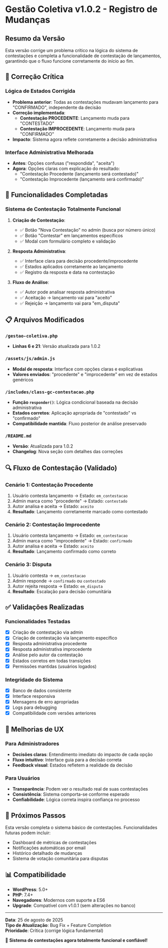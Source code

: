 # Gestão Coletiva v1.0.2 - Registro de Mudanças

## Resumo da Versão
Esta versão corrige um problema crítico na lógica do sistema de contestações e completa a funcionalidade de contestação de lançamentos, garantindo que o fluxo funcione corretamente do início ao fim.

## 🐛 Correção Crítica

### Lógica de Estados Corrigida
- **Problema anterior**: Todas as contestações mudavam lançamento para "CONFIRMADO", independente da decisão
- **Correção implementada**: 
  - **Contestação PROCEDENTE**: Lançamento muda para "CONTESTADO"
  - **Contestação IMPROCEDENTE**: Lançamento muda para "CONFIRMADO"
- **Impacto**: Sistema agora reflete corretamente a decisão administrativa

### Interface Administrativa Melhorada
- **Antes**: Opções confusas ("respondida", "aceita")
- **Agora**: Opções claras com explicação do resultado:
  - "Contestação Procedente (lançamento será contestado)"
  - "Contestação Improcedente (lançamento será confirmado)"

## 🔧 Funcionalidades Completadas

### Sistema de Contestação Totalmente Funcional
1. **Criação de Contestação**:
   - ✅ Botão "Nova Contestação" no admin (busca por número único)
   - ✅ Botão "Contestar" em lançamentos específicos
   - ✅ Modal com formulário completo e validação

2. **Resposta Administrativa**:
   - ✅ Interface clara para decisão procedente/improcedente
   - ✅ Estados aplicados corretamente ao lançamento
   - ✅ Registro da resposta e data na contestação

3. **Fluxo de Análise**:
   - ✅ Autor pode analisar resposta administrativa
   - ✅ Aceitação → lançamento vai para "aceito"
   - ✅ Rejeição → lançamento vai para "em_disputa"

## 📋 Arquivos Modificados

### `/gestao-coletiva.php`
- **Linhas 6 e 21**: Versão atualizada para 1.0.2

### `/assets/js/admin.js`
- **Modal de resposta**: Interface com opções claras e explicativas
- **Valores enviados**: "procedente" e "improcedente" em vez de estados genéricos

### `/includes/class-gc-contestacao.php`
- **Função `responder()`**: Lógica condicional baseada na decisão administrativa
- **Estados corretos**: Aplicação apropriada de "contestado" vs "confirmado"
- **Compatibilidade mantida**: Fluxo posterior de análise preservado

### `/README.md`
- **Versão**: Atualizada para 1.0.2
- **Changelog**: Nova seção com detalhes das correções

## 🔍 Fluxo de Contestação (Validado)

### Cenário 1: Contestação Procedente
1. Usuário contesta lançamento → Estado: `em_contestacao`
2. Admin marca como "procedente" → Estado: `contestado`
3. Autor analisa e aceita → Estado: `aceito`
4. **Resultado**: Lançamento corretamente marcado como contestado

### Cenário 2: Contestação Improcedente  
1. Usuário contesta lançamento → Estado: `em_contestacao`
2. Admin marca como "improcedente" → Estado: `confirmado` 
3. Autor analisa e aceita → Estado: `aceito`
4. **Resultado**: Lançamento confirmado como correto

### Cenário 3: Disputa
1. Usuário contesta → `em_contestacao`
2. Admin responde → `confirmado` ou `contestado`
3. Autor rejeita resposta → Estado: `em_disputa`
4. **Resultado**: Escalação para decisão comunitária

## ✅ Validações Realizadas

### Funcionalidades Testadas
- [x] Criação de contestação via admin
- [x] Criação de contestação via lançamento específico
- [x] Resposta administrativa procedente
- [x] Resposta administrativa improcedente
- [x] Análise pelo autor da contestação
- [x] Estados corretos em todas transições
- [x] Permissões mantidas (usuários logados)

### Integridade do Sistema
- [x] Banco de dados consistente
- [x] Interface responsiva
- [x] Mensagens de erro apropriadas
- [x] Logs para debugging
- [x] Compatibilidade com versões anteriores

## 🚀 Melhorias de UX

### Para Administradores
- **Decisões claras**: Entendimento imediato do impacto de cada opção
- **Fluxo intuitivo**: Interface guia para a decisão correta
- **Feedback visual**: Estados refletem a realidade da decisão

### Para Usuários
- **Transparência**: Podem ver o resultado real de suas contestações
- **Consistência**: Sistema comporta-se conforme esperado
- **Confiabilidade**: Lógica correta inspira confiança no processo

## 🔮 Próximos Passos

Esta versão completa o sistema básico de contestações. Funcionalidades futuras podem incluir:
- Dashboard de métricas de contestações
- Notificações automáticas por email
- Histórico detalhado de mudanças
- Sistema de votação comunitária para disputas

## 📊 Compatibilidade

- **WordPress**: 5.0+
- **PHP**: 7.4+
- **Navegadores**: Modernos com suporte a ES6
- **Upgrade**: Compatível com v1.0.1 (sem alterações no banco)

---

**Data**: 25 de agosto de 2025  
**Tipo de Atualização**: Bug Fix + Feature Completion  
**Prioridade**: Crítica (corrige lógica fundamental)

🎉 **Sistema de contestações agora totalmente funcional e confiável!**